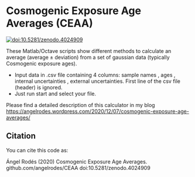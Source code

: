 # Cosmogenic Exposure Age Averages (CEAA)

[![doi:10.5281/zenodo.4024909](https://zenodo.org/badge/DOI/10.5281/zenodo.4024909.svg)](https://doi.org/10.5281/zenodo.4024909)

 These Matlab/Octave scripts show different methods to calculate an average (average ± deviation)
 from a set of gaussian data (typically Cosmogenic exposure ages).
 * Input data in .csv file containing 4 columns: 
   sample names , ages , internal uncertainties , external uncertainties. 
   First line of the csv file (header) is ignored.
 * Just run start and select your file.
 
<!--- An excel spreadsheet is also included. This version does not produce any plot. Also, the BGF calculated here might not be accurate. --->

Please find a detailed description of this calculator in my blog https://angelrodes.wordpress.com/2020/12/07/cosmogenic-exposure-age-averages/

## Citation

You can cite this code as:

Ángel Rodés (2020) Cosmogenic Exposure Age Averages. github.com/angelrodes/CEAA doi:10.5281/zenodo.4024909
